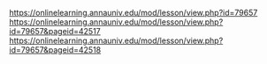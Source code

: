 https://onlinelearning.annauniv.edu/mod/lesson/view.php?id=79657
https://onlinelearning.annauniv.edu/mod/lesson/view.php?id=79657&pageid=42517
https://onlinelearning.annauniv.edu/mod/lesson/view.php?id=79657&pageid=42518